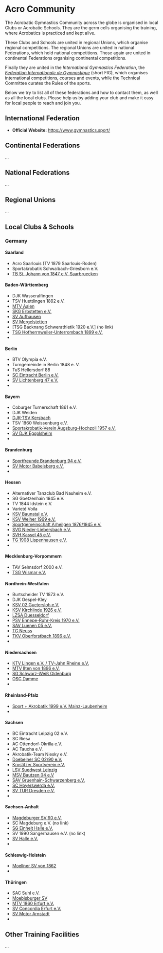 # Acro Community

The Acrobatic Gymnastics Community across the globe is organised in local Clubs or Acrobatic Schools. They are the germ cells organising the training, where Acrobatics is practiced and kept alive. 

These Clubs and Schools are united in regional Unions, which organise regional competitions. The regional Unions are united in national Federations, which hold national competitions. Those again are united in continental Federations organising continental competitions. 

Finally they are united in the *International Gymnastics Federation*, the [*Federation Internationale de Gymnastique*](https://www.gymnastics.sport/) (short FIG), which organises international competitions, courses and events, while the Technical Committee curates the Rules of the sports. 

Below we try to list all of these federations and how to contact them, as well as all the local clubs. Please help us by adding your club and make it easy for local people to reach and join you.


## International Federation

* **Official Website:** https://www.gymnastics.sport/


## Continental Federations

...


## National Federations

...


## Regional Unions

...


## Local Clubs & Schools


### Germany

#### Saarland

* Acro Saarlouis (TV 1879 Saarlouis-Roden)
* Sportakrobatik Schwalbach-Griesborn e.V.
* [TB St. Johann von 1847 e.V. Saarbruecken](https://www.tbs-saarbruecken.de)


#### Baden-Württemberg

* DJK Wasseralfingen
* TSV Huettlingen 1892 e.V.
* [MTV Aalen](http://www.mtv-aalen.de)
* [SKG Erbstetten e.V.](http://www.skg-erbstetten.de)
* [SV Aufhausen](http://www.sv-aufhausen.de)
* [SV Mergelstetten](http://svmergelstetten.de/)
* [TSG Backnang Schwerathletik 1920 e.V.] (no link)
* [TSG Hofherrnweiler-Unterrombach 1899 e.V.](http://www.tsg-hofherrnweiler.de)
* 


#### Berlin

* BTV Olympia e.V.
* Turngemeinde in Berlin 1848 e. V.
* TuS Hellersdorf 88
* [SC Eintracht Berlin e.V.](http://www.akrobatiksternchen.de)
* [SV Lichtenberg 47 e.V.](http://www.lichtenberg47.de)
* 



#### Bayern

* Coburger Turnerschaft 1861 e.V.
* DJK Weiden
* [DJK-TSV Kersbach](http://www.djk-kersbach.de/)
* TSV 1860 Weissenburg e.V.
* [Sportakrobatik-Verein Augsburg-Hochzoll 1957 e.V.](http://www.sportakrobatik-augsburg.de)
* [SV DJK Eggolsheim](http://www.sportakrobatik-kersbach.jimdo.com/)
* 


#### Brandenburg

* [Sportfreunde Brandenburg 94 e.V.](http://www.sfb-94.de)
* [SV Motor Babelsberg e.V.](http://www.sportakrobaten-potsdam.de/)
* 



#### Hessen

* Alternativer Tanzclub Bad Nauheim e.V.
* SG Goetzenhain 1945 e.V.
* TV 1844 Idstein e.V.
* Varieté Voila
* [KSV Baunatal e.V.](http://www.sportakrobatik.ksv-baunatal.de)
* [KSV Weiher 1969 e.V.](http://www.ksv-weiher.com)
* [Sportgemeinschaft Arheilgen 1876/1945 e.V.](http://sg-arheilgen.de)
* [SVG Nieder-Liebersbach e.V.](http://www.svg-sportakrobatik.de/)
* [SVH Kassel 45 e.V.](http://www.sportakrobatik-svhkassel.de/)
* [TG 1908 Lispenhausen e.V.](http://www.akrobatik-lispenhausen.npage.de/)
* 


#### Mecklenburg-Vorpommern

* TAV Selmsdorf 2000 e.V.
* [TSG Wismar e.V.](http://www.tsg-wismar.de/)


#### Nordhrein-Westfalen

* Burtscheider TV 1873 e.V.
* DJK Oespel-Kley
* [KSV 02 Guetersloh e.V.](https://ksv02-guetersloh.de/)
* [KSV Kirchlinde 1926 e.V.](http://www.ksv-kirchlinde.de)
* [LZSA Duesseldorf](https://lzsa.de/)
* [PSV Ennepe-Ruhr-Kreis 1970 e.V.](http://www.psv-sportakrobatik.de)
* [SAV Luenen 05 e.V.](http://www.sav-luenen.de)
* [TG Neuss](http://www.tg-neuss.de/)
* [TKV Oberforstbach 1896 e.V.](http://www.tkv-oberforstbach.de/)
* 



#### Niedersachsen

* [KTV Lingen e.V. / TV-Jahn Rheine e.V.](http://www.ktv-lingen.jimdo.com)
* [MTV Ilten von 1896 e.V.](http://www.mtv-ilten.de)
* [SG Schwarz-Weiß Oldenburg](http://www.sportakrobatik-oldenburg.de)
* [OSC Damme](http://www.osc-damme.de)
* 


#### Rheinland-Pfalz

* [Sport + Akrobatik 1999 e.V. Mainz-Laubenheim](http://www.sav-laubenheim.de)
* 


#### Sachsen

* BC Eintracht Leipzig 02 e.V.
* SC Riesa
* AC Ottendorf-Okrilla e.V.
* AC Taucha e.V.
* Akrobatik-Team Niesky e.V.
* [Doebelner SC 02/90 e.V.](http://www.doebelner-sc.de/)
* [Krostitzer Sportverein e.V.](http://www.krostitzer-akrobaten.de)
* [LSV Suedwest Leipzig](http://www.lsvsw.de)
* [MSV Bautzen 04 e.V](http://www.msvbautzen04.de)
* [SAV Gruenhain-Schwarzenberg e.V.](http://www.sav-schwarzenberg.de)
* [SC Hoyerswerda e.V.](http://www.sportclub-hoyerswerda.de)
* [SV TUR Dresden e.V.](http://www.sv-tur.de/)
* 


#### Sachsen-Anhalt

* [Magdeburger SV 90 e.V.](http://www.msv90.de)
* SC Magdeburg e.V. (no link)
* [SG Einheit Halle e.V.]()
* SV 1990 Sangerhausen e.V. (no link)
* [SV Halle e.V.](http://www.sv-halle.de/)
* 


#### Schleswig-Holstein

* [Moellner SV von 1862](http://www.till-sportakrobaten.de)
* 


#### Thüringen

* SAC Suhl e.V.
* [Moebisburger SV](http://www.akro-moebisburg.de)
* [MTV 1860 Erfurt e.V.](https://mtverfurt.de/akrobatik/)
* [SV Concordia Erfurt e.V.](http://www.sv-concordia.de)
* [SV Motor Arnstadt](http://www.sport-akrobatik.de/)
* 






## Other Training Facilities

...
